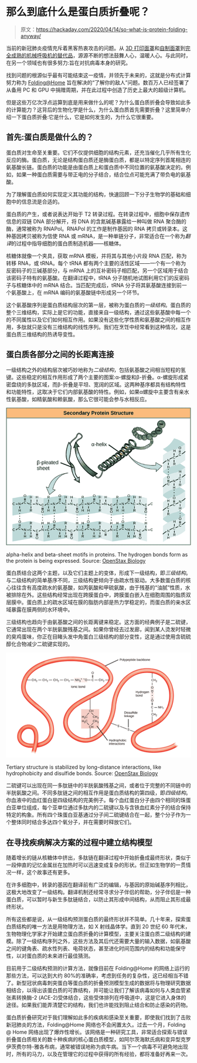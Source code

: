 # 那么到底什么是蛋白质折叠呢？

> 原文：<https://hackaday.com/2020/04/14/so-what-is-protein-folding-anyway/>

当前的新冠肺炎疫情充斥着黑客热衷攻击的问题。从 [3D 打印面罩](https://hackaday.com/2020/03/29/nih-approved-3d-printed-face-shield-design-for-hospitals-running-out-of-ppe/)和[自制面罩](https://hackaday.com/2020/03/18/homemade-masks-in-a-time-of-shortage/)到[完全成熟的机械呼吸机的替代品](https://hackaday.com/2020/03/23/mit-ventilator-designed-with-common-manual-resuscitator-submitted-for-fda-testing/)，源源不断的想法鼓舞人心，温暖人心。与此同时，在另一个领域也有很多努力:旨在对抗病毒本身的研究。

找到问题的根源似乎最有可能结束这一疫情，并领先于未来的，这就是分布式计算努力称为 [Folding@Home](https://hackaday.com/2020/03/22/coronavirus-and-foldinghome-more-on-how-your-computer-helps-medical-research/) 旨在解决的“了解你的敌人”问题。数百万人已经签署了从备用 PC 和 GPU 中捐赠周期，并在此过程中创造了历史上最大的超级计算机。

但是这些万亿次浮点运算到底是用来做什么的呢？为什么蛋白质折叠会导致如此多的计算能力？这背后的生物化学是什么，为什么蛋白质首先需要折叠？这里简单介绍一下蛋白质折叠:它是什么，它是如何发生的，为什么它很重要。

## 首先:蛋白质是做什么的？

蛋白质对生命至关重要。它们不仅提供细胞的结构元素，还充当催化几乎所有生化反应的酶。蛋白质，无论是结构蛋白质还是酶蛋白质，都是以特定序列首尾相连的氨基酸长链。蛋白质的功能是由蛋白质上和蛋白质中不同位置的氨基酸决定的。例如，如果一种蛋白质需要与带正电的分子结合，结合位点可能充满了带负电的氨基酸。

为了理解蛋白质如何实现定义其功能的结构，快速回顾一下分子生物学的基础和细胞中的信息流是合适的。

蛋白质的产生，或者说表达开始于 T2 转录过程。在转录过程中，细胞中保存遗传信息的双链 DNA 部分解开，将 DNA 的含氮碱基暴露给一种叫做 RNA 聚合酶的酶，通常被称为 RNAPol。RNAPol 的工作是制作基因的 RNA 拷贝或转录本。这种基因拷贝被称为信使 RNA 或 mRNA，是一种单链分子，非常适合在一个称为*翻译*的过程中指导细胞的蛋白质制造机器——核糖体。

核糖体就像一个夹具，获取 mRNA 模板，并将其与其他小片段 RNA 匹配，称为转移 RNA，或 tRNA。每个 tRNA 都有两个主要的活性区域——一个有一个称为反密码子的三碱基部分，与 mRNA 上的互补密码子相匹配，另一个区域用于结合该密码子特有的氨基酸。在翻译过程中，tRNA 分子随机地试图利用它们的反密码子与核糖体中的 mRNA 结合。当匹配完成后，tRNA 分子将其氨基酸连接到前一个氨基酸上，在 mRNA 编码的氨基酸链中形成另一个环节。

这个氨基酸序列是蛋白质结构层次的第一层，被称为蛋白质的*一级结构*。蛋白质的整个三维结构，实际上是它的功能，直接来自一级结构，通过这些氨基酸中每一个的不同属性以及它们如何相互作用。如果没有这些化学性质和氨基酸之间的相互作用，多肽就只是没有三维结构的线性序列。我们在烹饪中经常看到这种情况，这是蛋白质三维结构的热诱导变性。

## 蛋白质各部分之间的长距离连接

一级结构之外的结构层次被巧妙地称为*二级结构*，包括氨基酸之间相当短程的氢键。这些稳定的相互作用形成了两个主要的图案:α-螺旋和β-折叠。α-螺旋形成紧密盘绕的多肽区域，而β-折叠是平坦、宽阔的区域。这两种基序都具有结构特性和功能特性，这取决于它们内部氨基酸的特性。例如，如果α螺旋中主要含有亲水性氨基酸，如精氨酸和赖氨酸，那么它很可能会参与水相反应。

[![](img/a7325cf8bb001e6459e76f643a9727d5.png)](https://hackaday.com/wp-content/uploads/2020/04/figure-03-04-07.jpeg)

alpha-helix and beta-sheet motifs in proteins. The hydrogen bonds form as the protein is being expressed. Source: [OpenStax Biology](https://openstax.org/details/books/biology-2e/)

蛋白质结合这两个主题，以及它们主题上的变体，形成下一级结构，即*三级结构*。与二级结构的简单基序不同，三级结构更倾向于由疏水性驱动。大多数蛋白质的核心往往含有高度疏水的氨基酸，如丙氨酸和甲硫氨酸，由于残基的“油腻”性质，水被排除在外。这些结构经常出现在跨膜蛋白中，跨膜蛋白嵌入在细胞周围的脂质双层膜中。蛋白质上的疏水区域在膜的脂肪内部是热力学稳定的，而蛋白质的亲水区域暴露在膜两侧的水环境中。

三级结构也趋向于由氨基酸之间的长距离键来稳定。这方面的经典例子是二硫键，它通常出现在两个半胱氨酸残基之间。如果你曾经去过发廊，闻到某人烫发时轻微的臭鸡蛋味，你正在目睹头发中角蛋白三级结构的部分变性，这是通过使用含硫硫醇化合物减少二硫键实现的。

[![](img/4468b218c77f502b731f43c20f9f261c.png)](https://hackaday.com/wp-content/uploads/2020/04/0971e65ce62845a3f05154f15975cb3cdbd6c461.jpeg)

Tertiary structure is stabilized by long-distance interactions, like hydrophobicity and disulfide bonds. Source: [OpenStax Biology](https://openstax.org/details/books/biology-2e/)

二硫键可以出现在同一多肽链中的半胱氨酸残基之间，或者位于完整的不同链中的半胱氨酸之间。不同多肽链之间的相互作用是蛋白质结构的第四级，即*四级结构*。你血液中的血红蛋白是四级结构的完美例子。每个血红蛋白分子由四个相同的珠蛋白亚单位组成，每个亚单位通过多肽内的二硫键以及与含铁血红素分子的结合保持特定的构象。所有四个珠蛋白亚基通过分子间二硫键结合在一起，整个分子作为一个整体同时结合多达四个氧分子，并在需要时释放它们。

## 在寻找疾病解决方案的过程中建立结构模型

随着增长的链从核糖体中挤出，多肽链在翻译过程中开始折叠成最终形状，类似于一段伸直的记忆金属丝在加热时可以迅速变成复杂的形状。但正如生物学的一贯情况一样，这个故事还有更多。

在许多细胞中，转录的基因在翻译前有广泛的编辑，与基因的原始碱基序列相比，这极大地改变了一级结构。翻译机制还经常寻求分子伴侣的帮助，分子伴侣是一种蛋白质，可以暂时与新生多肽链结合，以防止其形成中间结构，从而阻止其形成最终形状。

所有这些都是说，从一级结构预测蛋白质的最终形状并不简单。几十年来，探索蛋白质结构的唯一方法是用物理方法，如 X 射线晶体学。直到 20 世纪 60 年代末，生物物理化学家才开始建立蛋白质折叠的计算模型，主要关注蛋白质二级结构的建模。除了一级结构序列之外，这些方法及其后代还需要大量的输入数据，如氨基酸之间的键角表、疏水性列表、电荷状态，甚至进化时间范围内的结构和功能保守性，以对蛋白质的未来进行最佳猜测。

目前用于二级结构预测的计算方法，就像目前在 Folding@Home 的网络上运行的那些方法，可以达到大约 80%的准确率，考虑到任务的复杂性，这已经相当不错了。新型冠状病毒刺突蛋白等蛋白质的折叠预测模型生成的数据将与物理研究数据相结合，以得出该蛋白质的可靠结构，并可能让我们了解该病毒如何与人类血管紧张素转换酶-2 (ACE-2)受体结合，这些受体排列在呼吸道中，这是它进入身体的途径。如果我们能弄清楚它的结构，我们也许能找到阻止结合和防止感染的药物。

蛋白质折叠研究对于我们理解如此多的疾病和感染至关重要，即使我们找到了击败新冠肺炎的方法，Folding@Home 网络也不会闲置太久。过去一个月，Folding @ Home 网络出现了爆炸性增长。该网络是一种研究工具，非常适合探索与错误折叠蛋白质相关的数十种疾病的核心蛋白质模型，如阿尔茨海默氏病和变异型克罗伊茨费尔特-雅各布病，通常被错误地称为疯牛病。当下一个病毒不可避免地出现时，所有的马力，以及在管理它的过程中获得的所有经验，都将准备好再来一次。